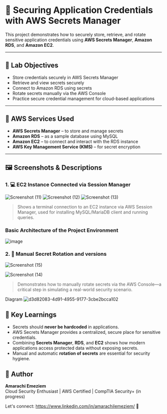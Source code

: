 # 🔐 Securing Application Credentials with AWS Secrets Manager

This project demonstrates how to securely store, retrieve, and rotate sensitive application credentials using **AWS Secrets Manager**, **Amazon RDS**, and **Amazon EC2**.

---

## 📌 Lab Objectives

- Store credentials securely in AWS Secrets Manager
- Retrieve and view secrets securely
- Connect to Amazon RDS using secrets
- Rotate secrets manually via the AWS Console
- Practice secure credential management for cloud-based applications

---

## 🧰 AWS Services Used

- **AWS Secrets Manager** – to store and manage secrets
- **Amazon RDS** – as a sample database using MySQL
- **Amazon EC2** – to connect and interact with the RDS instance
- **AWS Key Management Service (KMS)** – for secret encryption

---

## 🖼️ Screenshots & Descriptions

### 1. 💻 EC2 Instance Connected via Session Manager
![Screenshot (11)](https://github.com/user-attachments/assets/53616f8f-6572-4699-803f-afb8afb83400)
![Screenshot (12)](https://github.com/user-attachments/assets/cf63e0cb-7699-402a-a377-aad4595b9fa6)
![Screenshot (13)](https://github.com/user-attachments/assets/b0359f2e-34c3-40a2-8a12-fb7bf29f718b)

> Shows a terminal connection to an EC2 instance via AWS Session Manager, used for installing MySQL/MariaDB client and running queries.

### Basic Architecture of the Project Environment
![image](https://github.com/user-attachments/assets/691c66b7-1682-4c88-ad8c-bfc514d19a39)


### 2. 🔁 Manual Secret Rotation and versions
![Screenshot (15)](https://github.com/user-attachments/assets/cb4256e2-91d9-4525-899d-9c76a39732d4)

![Screenshot (14)](https://github.com/user-attachments/assets/a8622897-4cdd-4d80-b0ac-f9657eca188e)

> Demonstrates how to manually rotate secrets via the AWS Console—a critical step in simulating a real-world security scenario.

Diagram
![d3d82083-4d91-4955-9177-3cbe2bcca102](https://github.com/user-attachments/assets/74e27d09-3fe8-4401-b7af-f3f4a24271d5)


## 🧠 Key Learnings

- Secrets should **never be hardcoded** in applications.
- AWS Secrets Manager provides a centralized, secure place for sensitive credentials.
- Combining **Secrets Manager**, **RDS**, and **EC2** shows how modern applications access protected data without exposing secrets.
- Manual and automatic **rotation of secrets** are essential for security hygiene.

## 📣 Author

**Amarachi Emeziem**  
Cloud Security Enthusiast | AWS Certified | CompTIA Security+ (in progress)

Let's connect: https://www.linkedin.com/in/amarachilemeziem/ 🚀

